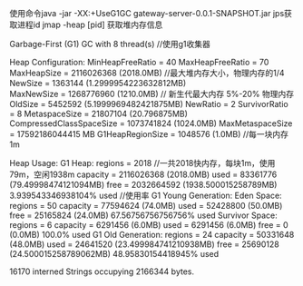 使用命令java -jar -XX:+UseG1GC gateway-server-0.0.1-SNAPSHOT.jar
jps获取进程id
jmap -heap [pid] 获取堆内存信息

Garbage-First (G1) GC with 8 thread(s)   //使用g1收集器

Heap Configuration:
   MinHeapFreeRatio         = 40
   MaxHeapFreeRatio         = 70
   MaxHeapSize              = 2116026368 (2018.0MB)    //最大堆内存大小，物理内存的1/4
   NewSize                  = 1363144 (1.2999954223632812MB)  
   MaxNewSize               = 1268776960 (1210.0MB)   // 新生代最大内存 5%-20% 物理内存
   OldSize                  = 5452592 (5.1999969482421875MB)
   NewRatio                 = 2
   SurvivorRatio            = 8
   MetaspaceSize            = 21807104 (20.796875MB)
   CompressedClassSpaceSize = 1073741824 (1024.0MB)
   MaxMetaspaceSize         = 17592186044415 MB
   G1HeapRegionSize         = 1048576 (1.0MB)   //每一块内存1m

Heap Usage:
G1 Heap:
   regions  = 2018                  //一共2018快内存，每块1m，使用79m，空闲1938m
   capacity = 2116026368 (2018.0MB)
   used     = 83361776 (79.49998474121094MB)
   free     = 2032664592 (1938.500015258789MB)
   3.939543346938104% used           //使用率
G1 Young Generation:
Eden Space:
   regions  = 50
   capacity = 77594624 (74.0MB)
   used     = 52428800 (50.0MB)
   free     = 25165824 (24.0MB)
   67.56756756756756% used
Survivor Space:
   regions  = 6
   capacity = 6291456 (6.0MB)
   used     = 6291456 (6.0MB)
   free     = 0 (0.0MB)
   100.0% used
G1 Old Generation:
   regions  = 24
   capacity = 50331648 (48.0MB)
   used     = 24641520 (23.499984741210938MB)
   free     = 25690128 (24.500015258789062MB)
   48.95830154418945% used

16170 interned Strings occupying 2166344 bytes.
